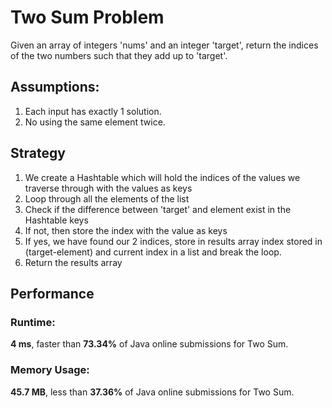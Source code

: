 # Two Sum Problem
Given an array of integers 'nums' and an integer 'target', return the indices of the
two numbers such that they add up to 'target'.

## Assumptions:
1. Each input has exactly 1 solution.
2. No using the same element twice.

## Strategy
1. We create a Hashtable which will hold the indices of the values we traverse through with the values as keys
2. Loop through all the elements of the list
3. Check if the difference between 'target' and element exist in the Hashtable keys
4. If not, then store the index with the value as keys
5. If yes, we have found our 2 indices, store in results array index stored in (target-element) and current index in a list and break the loop.
6. Return the results array

## Performance
### Runtime:
**4 ms**, faster than **73.34%** of Java online submissions for Two Sum.

### Memory Usage:
**45.7 MB**, less than **37.36%** of Java online submissions for Two Sum.
